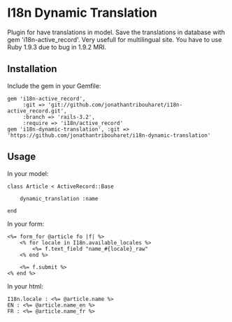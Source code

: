 I18n Dynamic Translation
======================

Plugin for have translations in model.
Save the translations in database with gem 'i18n-active_record'.
Very usefull for multilingual site.
You have to use Ruby 1.9.3 due to bug in 1.9.2 MRI.

Installation
------------

Include the gem in your Gemfile:

	gem 'i18n-active_record',
	     :git => 'git://github.com/jonathantribouharet/i18n-active_record.git',
	     :branch => 'rails-3.2',
	     :require => 'i18n/active_record'
	gem 'i18n-dynamic-translation', :git => 'https://github.com/jonathantribouharet/i18n-dynamic-translation'


Usage
-----

In your model:
	
	class Article < ActiveRecord::Base
		
		dynamic_translation :name

	end

In your form:

	<%= form_for @article fo |f| %>
		<% for locale in I18n.available_locales %>
			<%= f.text_field "name_#{locale}_raw"
		<% end %>

		<%= f.submit %>
	<% end %>

In your html:

	I18n.locale : <%= @article.name %>
	EN : <%= @article.name_en %>
	FR : <%= @article.name_fr %>
